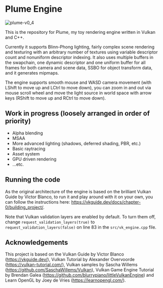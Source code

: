 # Plume Engine

![plume-v0_4](https://github.com/ganibaev/plume-engine/assets/55918604/7526272d-9496-4bb6-8781-528fd907f2ad)

This is the repository for Plume, my toy rendering engine written in Vulkan and C++.

Currently it supports Blinn-Phong lighting, fairly complex scene rendering and texturing with an arbitrary number of textures using variable descriptor count and nonuniform descriptor indexing. It also uses multiple buffers in the swapchain, one dynamic descriptor and one uniform buffer for all frames for both camera and scene data, SSBO for object transform data, and it generates mipmaps.

The engine supports smooth mouse and WASD camera movement (with LShift to move up and LCtrl to move down), you can zoom in and out via mouse scroll wheel and move the light source in world space with arrow keys (RShift to move up and RCtrl to move down).

## Work in progress (loosely arranged in order of priority)

* Alpha blending
* MSAA
* More advanced lighting (shadows, deferred shading, PBR, etc.)
* Basic raytracing
* Asset system
* GPU driven rendering
* ...etc.

## Running the code

As the original architecture of the engine is based on the brilliant Vulkan Guide by Victor Blanco, to run it and play around with it on your own, you can follow the instructions here: https://vkguide.dev/docs/chapter-0/building_project/.

Note that Vulkan validation layers are enabled by default. To turn them off, change `request_validation_layers(true)` to `request_validation_layers(false)` on line 83 in the `src/vk_engine.cpp` file.

## Acknowledgements

This project is based on the Vulkan Guide by Victor Blanco (https://vkguide.dev/), Vulkan Tutorial by Alexander Overvoorde (https://vulkan-tutorial.com/), Vulkan samples by Sascha Willems (https://github.com/SaschaWillems/Vulkan), Vulkan Game Engine Tutorial by Brendan Galea (https://github.com/blurrypiano/littleVulkanEngine) and Learn OpenGL by Joey de Vries (https://learnopengl.com/).
